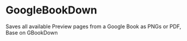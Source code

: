 # GoogleBookDown
Saves all available Preview pages from a Google Book as PNGs or PDF, Base on GBookDown
